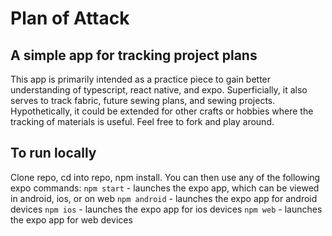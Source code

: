 # Plan of Attack
## A simple app for tracking project plans

This app is primarily intended as a practice piece to gain better understanding of typescript, react native, and expo. Superficially, it also serves to track fabric, future sewing plans, and sewing projects. Hypothetically, it could be extended for other crafts or hobbies where the tracking of materials is useful. Feel free to fork and play around.

## To run locally
Clone repo, cd into repo, npm install. You can then use any of the following expo commands:
`npm start` - launches the expo app, which can be viewed in android, ios, or on web
`npm android` - launches the expo app for android devices
`npm ios` - launches the expo app for ios devices
`npm web` - launches the expo app for web devices